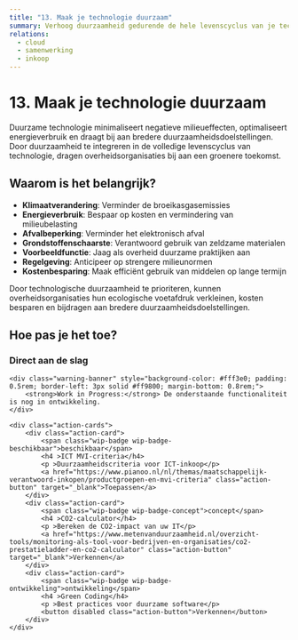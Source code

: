 ```yaml
---
title: "13. Maak je technologie duurzaam"
summary: Verhoog duurzaamheid gedurende de hele levenscyclus van je technologie.
relations:
  - cloud
  - samenwerking
  - inkoop
---
```


# 13. Maak je technologie duurzaam

Duurzame technologie minimaliseert negatieve milieueffecten, optimaliseert energieverbruik en draagt bij aan bredere duurzaamheidsdoelstellingen. Door duurzaamheid te integreren in de volledige levenscyclus van technologie, dragen overheidsorganisaties bij aan een groenere toekomst.

## Waarom is het belangrijk?

- **Klimaatverandering**: Verminder de broeikasgasemissies
- **Energieverbruik**: Bespaar op kosten en vermindering van milieubelasting
- **Afvalbeperking**: Verminder het elektronisch afval
- **Grondstoffenschaarste**: Verantwoord gebruik van zeldzame materialen
- **Voorbeeldfunctie**: Jaag als overheid duurzame praktijken aan
- **Regelgeving**: Anticipeer op strengere milieunormen
- **Kostenbesparing**: Maak efficiënt gebruik van middelen op lange termijn

Door technologische duurzaamheid te prioriteren, kunnen overheidsorganisaties hun ecologische voetafdruk verkleinen, kosten besparen en bijdragen aan bredere duurzaamheidsdoelstellingen.

## Hoe pas je het toe?

<div class="direct-aan-de-slag">
    <h3>Direct aan de slag</h3>

    <div class="warning-banner" style="background-color: #fff3e0; padding: 0.5rem; border-left: 3px solid #ff9800; margin-bottom: 0.8rem;">
        <strong>Work in Progress:</strong> De onderstaande functionaliteit is nog in ontwikkeling.
    </div>

    <div class="action-cards">
        <div class="action-card">
            <span class="wip-badge wip-badge-beschikbaar">beschikbaar</span>
            <h4 >ICT MVI-criteria</h4>
            <p >Duurzaamheidscriteria voor ICT-inkoop</p>
            <a href="https://www.pianoo.nl/nl/themas/maatschappelijk-verantwoord-inkopen/productgroepen-en-mvi-criteria" class="action-button" target="_blank">Toepassen</a>
        </div>
        <div class="action-card">
            <span class="wip-badge wip-badge-concept">concept</span>
            <h4 >CO2-calculator</h4>
            <p >Bereken de CO2-impact van uw IT</p>
            <a href="https://www.metenvanduurzaamheid.nl/overzicht-tools/monitoring-als-tool-voor-bedrijven-en-organisaties/co2-prestatieladder-en-co2-calculator" class="action-button" target="_blank">Verkennen</a>
        </div>
        <div class="action-card">
            <span class="wip-badge wip-badge-ontwikkeling">ontwikkeling</span>
            <h4 >Green Coding</h4>
            <p >Best practices voor duurzame software</p>
            <button disabled class="action-button">Verkennen</button>
        </div>
    </div>
</div>
